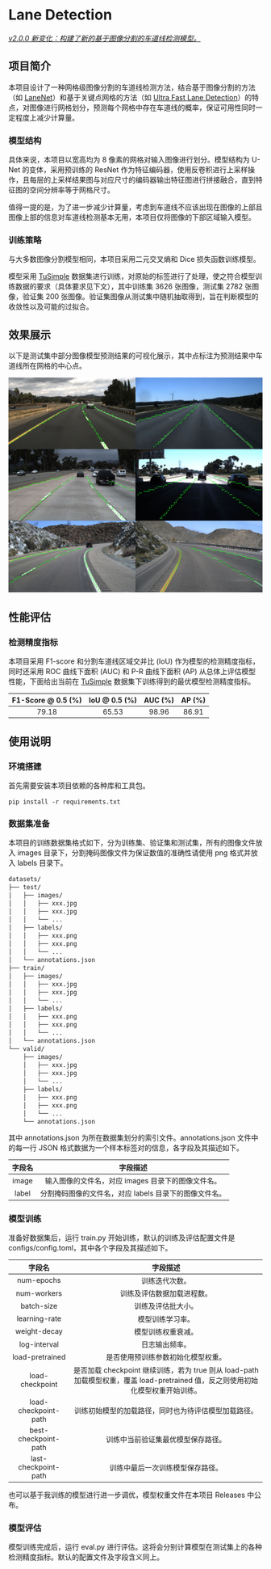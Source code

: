 # Lane Detection

*<u>v2.0.0 新变化：构建了新的基于图像分割的车道线检测模型。</u>*

## 项目简介

本项目设计了一种网格级图像分割的车道线检测方法，结合基于图像分割的方法（如 [LaneNet](https://arxiv.org/abs/1802.05591)）和基于关键点网格的方法（如 [Ultra Fast Lane Detection](https://arxiv.org/abs/2004.11757)）的特点，对图像进行网格划分，预测每个网格中存在车道线的概率，保证可用性同时一定程度上减少计算量。

### 模型结构

具体来说，本项目以宽高均为 8 像素的网格对输入图像进行划分。模型结构为 U-Net 的变体，采用预训练的 ResNet 作为特征编码器，使用反卷积进行上采样操作，且每层的上采样结果图与对应尺寸的编码器输出特征图进行拼接融合，直到特征图的空间分辨率等于网格尺寸。

值得一提的是，为了进一步减少计算量，考虑到车道线不应该出现在图像的上部且图像上部的信息对车道线检测基本无用，本项目仅将图像的下部区域输入模型。

### 训练策略

与大多数图像分割模型相同，本项目采用二元交叉熵和 Dice 损失函数训练模型。

模型采用 [TuSimple](https://www.kaggle.com/datasets/manideep1108/tusimple) 数据集进行训练，对原始的标签进行了处理，使之符合模型训练数据的要求（具体要求见下文），其中训练集 3626 张图像，测试集 2782 张图像，验证集 200 张图像。验证集图像从测试集中随机抽取得到，旨在判断模型的收敛性以及可能的过拟合。

## 效果展示

以下是测试集中部分图像模型预测结果的可视化展示，其中点标注为预测结果中车道线所在网格的中心点。

![效果展示](assets/examples.jpg "效果展示")

## 性能评估

### 检测精度指标

本项目采用 F1-score 和分割车道线区域交并比 (IoU) 作为模型的检测精度指标，同时还采用 ROC 曲线下面积 (AUC) 和 P-R 曲线下面积 (AP) 从总体上评估模型性能，下面给出当前在 [TuSimple](https://www.kaggle.com/datasets/manideep1108/tusimple) 数据集下训练得到的最优模型检测精度指标。

| F1-Score @ 0.5 (%) | IoU @ 0.5 (%) | AUC (%) | AP (%) |
|:------------------:|:-------------:|:-------:|:------:|
| 79.18              | 65.53         | 98.96   | 86.91  |

## 使用说明

### 环境搭建

首先需要安装本项目依赖的各种库和工具包。

```shell-session
pip install -r requirements.txt
```

### 数据集准备

本项目的训练数据集格式如下，分为训练集、验证集和测试集，所有的图像文件放入 images 目录下，分割掩码图像文件为保证数值的准确性请使用 png 格式并放入 labels 目录下。

```shell-session
datasets/
├── test/
│   ├── images/
│   │   ├── xxx.jpg
│   │   ├── xxx.jpg
│   │   └── ...
│   ├── labels/
│   │   ├── xxx.png
│   │   ├── xxx.png
│   │   └── ...
│   └── annotations.json
├── train/
│   ├── images/
│   │   ├── xxx.jpg
│   │   ├── xxx.jpg
│   │   └── ...
│   ├── labels/
│   │   ├── xxx.png
│   │   ├── xxx.png
│   │   └── ...
│   └── annotations.json
└── valid/
    ├── images/
    │   ├── xxx.jpg
    │   ├── xxx.jpg
    │   └── ...
    ├── labels/
    │   ├── xxx.png
    │   ├── xxx.png
    │   └── ...
    └── annotations.json
```

其中 annotations.json 为所在数据集划分的索引文件。annotations.json 文件中的每一行 JSON 格式数据为一个样本标签对的信息，各字段及其描述如下。

| 字段名   | 字段描述                            |
|:-----:|:-------------------------------:|
| image | 输入图像的文件名，对应 images 目录下的图像文件名。   |
| label | 分割掩码图像的文件名，对应 labels 目录下的图像文件名。 |

### 模型训练

准备好数据集后，运行 train.py 开始训练，默认的训练及评估配置文件是 configs/config.toml，其中各个字段及其描述如下。

| 字段名                  | 字段描述                                                                                    |
|:--------------------:|:---------------------------------------------------------------------------------------:|
| num-epochs           | 训练迭代次数。                                                                                 |
| num-workers          | 训练及评估数据加载进程数。                                                                           |
| batch-size           | 训练及评估批大小。                                                                               |
| learning-rate        | 模型训练学习率。                                                                                |
| weight-decay         | 模型训练权重衰减。                                                                               |
| log-interval         | 日志输出频率。                                                                                 |
| load-pretrained      | 是否使用预训练参数初始化模型权重。                                                                       |
| load-checkpoint      | 是否加载 checkpoint 继续训练，若为 true 则从 load-path 加载模型权重，覆盖 load-pretrained 值，反之则使用初始化模型权重开始训练。 |
| load-checkpoint-path | 训练初始模型的加载路径，同时也为待评估模型加载路径。                                                              |
| best-checkpoint-path | 训练中当前验证集最优模型保存路径。                                                                       |
| last-checkpoint-path | 训练中最后一次训练模型保存路径。                                                                        |

也可以基于我训练的模型进行进一步调优，模型权重文件在本项目 Releases 中公布。

### 模型评估

模型训练完成后，运行 eval.py 进行评估。这将会分别计算模型在测试集上的各种检测精度指标。默认的配置文件及字段含义同上。
